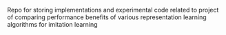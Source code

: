 Repo for storing implementations and experimental code related to project of comparing performance benefits of various representation learning algorithms for imitation learning
